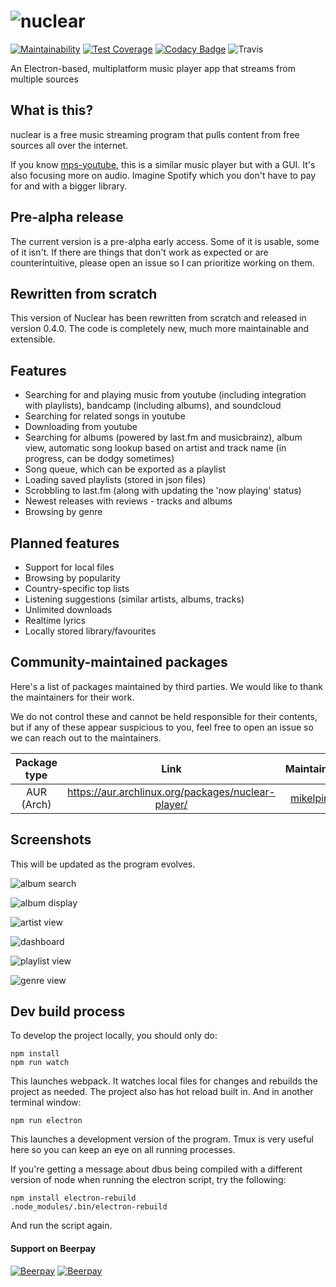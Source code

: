# ![nuclear](https://i.imgur.com/oT1006i.png) 
[![Maintainability](https://api.codeclimate.com/v1/badges/a15c4888a63c900f6cc1/maintainability)](https://codeclimate.com/github/nukeop/nuclear/maintainability) [![Test Coverage](https://api.codeclimate.com/v1/badges/a15c4888a63c900f6cc1/test_coverage)](https://codeclimate.com/github/nukeop/nuclear/test_coverage) [![Codacy Badge](https://api.codacy.com/project/badge/Grade/30750586202742279fa8958a12e519ed)](https://www.codacy.com/app/nukeop/nuclear?utm_source=github.com&amp;utm_medium=referral&amp;utm_content=nukeop/nuclear&amp;utm_campaign=Badge_Grade) ![Travis](https://api.travis-ci.org/nukeop/nuclear.svg?branch=master)

An Electron-based, multiplatform music player app that streams from multiple sources

## What is this?
nuclear is a free music streaming program that pulls content from free sources all over the internet.

If you know [mps-youtube](https://github.com/mps-youtube/mps-youtube), this is a similar music player but with a GUI.
It's also focusing more on audio. Imagine Spotify which you don't have to pay for and with a bigger library.

## Pre-alpha release
The current version is a pre-alpha early access. Some of it is usable, some of it isn't. If there are things that don't work as expected or are counterintuitive, please open an issue so I can prioritize working on them.

## Rewritten from scratch

This version of Nuclear has been rewritten from scratch and released in version 0.4.0. The code is completely new, much more maintainable and extensible.

## Features

- Searching for and playing music from youtube (including integration with playlists), bandcamp (including albums), and soundcloud
- Searching for related songs in youtube
- Downloading from youtube
- Searching for albums (powered by last.fm and musicbrainz), album view, automatic song lookup based on artist and track name (in progress, can be dodgy sometimes)
- Song queue, which can be exported as a playlist
- Loading saved playlists (stored in json files)
- Scrobbling to last.fm (along with updating the 'now playing' status)
- Newest releases with reviews - tracks and albums
- Browsing by genre

## Planned features

- Support for local files
- Browsing by popularity
- Country-specific top lists
- Listening suggestions (similar artists, albums, tracks)
- Unlimited downloads
- Realtime lyrics
- Locally stored library/favourites

## Community-maintained packages

Here's a list of packages maintained by third parties. We would like to thank the maintainers for their work.

We do not control these and cannot be held responsible for their contents, but if any of these appear suspicious to you, feel free to open an issue so we can reach out to the maintainers.

| Package type   |                        Link                        | Maintainer                    |
|:--------------:|:--------------------------------------------------:|:-----------------------------:|
| AUR (Arch)     | https://aur.archlinux.org/packages/nuclear-player/ | [mikelpint](https://github.com/mikelpint)  |

## Screenshots
This will be updated as the program evolves.

![album search](http://i.imgur.com/tLSv6pw.png)

![album display](http://i.imgur.com/hAEXUaQ.png)

![artist view](http://i.imgur.com/DCrlVqt.png)

![dashboard](https://i.imgur.com/tewcTEu.png)

![playlist view](http://i.imgur.com/YM3eP3i.png)

![genre view](https://i.imgur.com/KrzUvwp.png)

## Dev build process
To develop the project locally, you should only do:
```
npm install
npm run watch
```
This launches webpack. It watches local files for changes and rebuilds the project as needed. The project also has hot reload built in.
And in another terminal window:
```
npm run electron
```

This launches a development version of the program. Tmux is very useful here so you can keep an eye on all running processes.

If you're getting a message about dbus being compiled with a different version of node when running the electron script, try the following:
```
npm install electron-rebuild
.node_modules/.bin/electron-rebuild
```

And run the script again.


#### Support on Beerpay

[![Beerpay](https://beerpay.io/nukeop/nuclear/badge.svg?style=beer-square)](https://beerpay.io/nukeop/nuclear)  [![Beerpay](https://beerpay.io/nukeop/nuclear/make-wish.svg?style=flat-square)](https://beerpay.io/nukeop/nuclear?focus=wish)
